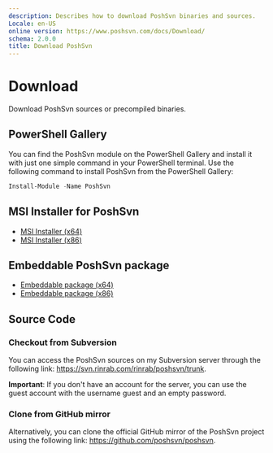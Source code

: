 ```yaml
---
description: Describes how to download PoshSvn binaries and sources.
Locale: en-US
online version: https://www.poshsvn.com/docs/Download/
schema: 2.0.0
title: Download PoshSvn
---
```


# Download

Download PoshSvn sources or precompiled binaries.

## PowerShell Gallery

You can find the PoshSvn module on the PowerShell Gallery and
install it with just one simple command in your PowerShell terminal.
Use the following command to install PoshSvn from the PowerShell Gallery:

```powershell
Install-Module -Name PoshSvn
```

## MSI Installer for PoshSvn

- [MSI Installer (x64)](https://github.com/poshsvn/poshsvn/releases/latest/download/PoshSvn-x64.msi)
- [MSI Installer (x86)](https://github.com/poshsvn/poshsvn/releases/latest/download/PoshSvn-x86.msi)

## Embeddable PoshSvn package

- [Embeddable package (x64)](https://github.com/poshsvn/poshsvn/releases/latest/download/PoshSvn-x64.zip)
- [Embeddable package (x86)](https://github.com/poshsvn/poshsvn/releases/latest/download/PoshSvn-x86.zip)

## Source Code

### Checkout from Subversion

You can access the PoshSvn sources on my Subversion server through
the following link: https://svn.rinrab.com/rinrab/poshsvn/trunk.

**Important**: If you don't have an account for the server, you can
use the guest account with the username guest and an empty password.

### Clone from GitHub mirror

Alternatively, you can clone the official GitHub mirror of the
PoshSvn project using the following link: https://github.com/poshsvn/poshsvn.

